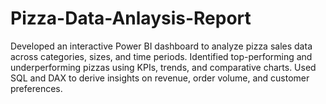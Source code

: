 # Pizza-Data-Anlaysis-Report
Developed an interactive Power BI dashboard to analyze pizza sales data across categories, sizes, and time periods. Identified top-performing and underperforming pizzas using KPIs, trends, and comparative charts. Used SQL and DAX to derive insights on revenue, order volume, and customer preferences.
